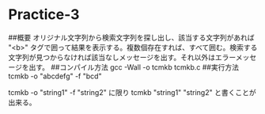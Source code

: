 # Practice-3
##概要
オリジナル文字列から検索文字列を探し出し、該当する文字列があれば "&lt;b&gt;" タグで囲って結果を表示する。複数個存在すれば、すべて囲む。検索する文字列が見つからなければ該当なしメッセージを出す。それ以外はエラーメッセージを出す。
##コンパイル方法
gcc -Wall -o tcmkb tcmkb.c
##実行方法
tcmkb -o "abcdefg" -f "bcd"

tcmkb -o "string1" -f "string2"
に限り
tcmkb "string1" "string2"
と書くことが出来る。
